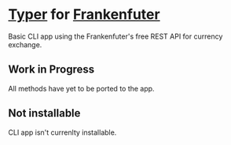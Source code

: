 # [Typer](https://typer.tiangolo.com/) for [Frankenfuter](https://www.frankfurter.app/docs/)


Basic CLI app using the Frankenfuter's free REST API for currency exchange.

## Work in Progress

All methods have yet to be ported to the app.

## Not installable

CLI app isn't currenlty installable.

